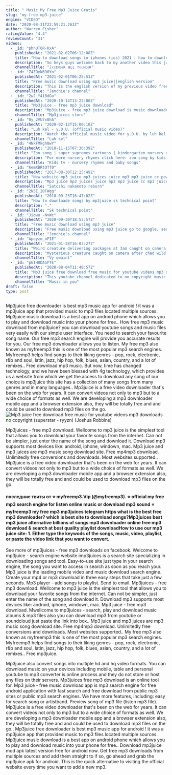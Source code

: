 ```yaml
---
title: " Music My Free Mp3 Juice Gratis"
slug: "my-free-mp3-juice"
engine: "VIDEO"
date: "2020-08-31T22:59:21.263Z"
author: "Warren Fisher"
ratingValue: "4.4"
reviewCount: "31"
videos:
  - _id: "phnUT6R-KxA"
    publishedAt: "2021-02-02T06:12:08Z"
    title: "How to download songs in iphones (ios) 2021 | how to download music on ios without itunes"
    description: "So heys guys welcome back to my another video this jatinder and you are watching jatinder all rounder youtube channel how to download songs in iphones"
    channelTitle: "Jᴀᴛɪɴᴅᴇʀ aʟʟ rᴏᴜɴᴅᴇʀ"
  - _id: "Z4ZOyN690Yo"
    publishedAt: "2021-02-01T06:25:51Z"
    title: "Free music download using mp3 juice||english version"
    description: "This is the english version of my previous video free music download, some are commenting there they don&#39;t uderstand it because i use tagalog,so i just decided"
    channelTitle: "Jenchie's channel"
  - _id: "2wJ_Y418dGo"
    publishedAt: "2020-10-14T13:22:00Z"
    title: "Mp3juice - free mp3 juice download"
    description: "Mp3juice - free mp3 juice download is music downloader app. Its free to use at all no login require. App link"
    channelTitle: "Mp3juices store"
  - _id: "0y_2VU7x0hA"
    publishedAt: "2020-02-12T15:00:10Z"
    title: "Luh kel - y.O.U. (official music video)"
    description: "Watch the official music video for y.O.U. by luh kel. See me on tour: stream y.O.U. Now: shop:"
    channelTitle: "Luh kel"
  - _id: "4NkFMkgh0wY"
    publishedAt: "2018-11-15T07:36:39Z"
    title: "Zoo song | super supremes cartoons | kindergarten nursery rhymes for toddlers | kids videos"
    description: "For more nursery rhymes click here: zoo song by kids tv - the nursery rhymes channel for kindergarten aged children. These kids songs"
    channelTitle: "Kids tv - nursery rhymes and baby songs"
  - _id: "KemXBRtOTf0"
    publishedAt: "2017-08-30T12:25:49Z"
    title: "New website mp3 juice mp3 juices juice mp3 mp3 juice cc powered by"
    description: "Mp3 juice mp3 juices juice mp3 mp3 juice cc mp3 juice download mp3 juices cc mp3 juice mobile free mp3 juices mp3 juice download free mp3 juice free"
    channelTitle: "Satoshi nakamoto reborn"
  - _id: "2N5E_20FWgg"
    publishedAt: "2018-09-23T16:47:02Z"
    title: "How to downloade songs by mp3juice sk technical point"
    description: "."
    channelTitle: "Sk technical point"
  - _id: "Jiowu_-NvWc"
    publishedAt: "2020-09-30T18:53:57Z"
    title: "Free music download using mp3 juice"
    description: "Free music download using mp3 juice go to google, search mp3 juices.Cc then on the search box of mp3 juice type the title of the song you want to download"
    channelTitle: "Jenchie's channel"
  - _id: "Apeyzm_oFIE"
    publishedAt: "2021-01-28T16:03:27Z"
    title: "Weird creature delivering packages at 3am caught on camera! unbelievable!"
    description: "Mysterious creature caught on camera after chad wild clay made who is the ugliest spy ninja?, vy qwaint created ouch Viral tik tok"
    channelTitle: "Vy qwaint"
  - _id: "p6IH8DASPTE"
    publishedAt: "2020-08-04T11:40:57Z"
    title: "Mp3 juice free download free music for youtube videos mp3 downloads no copyright (superstar - ryyzn)"
    description: "This youtube channel dedicated to no copyright music, free share, and download. Creative commons music for music lovers. I do not own any of the"
    channelTitle: "Music in you"
draft: false
type: post
---
```


Mp3juice free downloader is best mp3 music app for android ! it was a mp3juice app that provided music to mp3 files located multiple sources. Mp3juice music download is a best app on android phone which allows you to play and download music into your phone for free.. How free mp3 music download from mp3juice? you can download youtube songs and music files very easily with our simple user interface. You need to search your favourite song name. Our free mp3 search engine will provide you accurate results for you. Our free mp3 downloader allows you to listen. My free mp3 also known as myfreemp3 this is one of the most popular mp3 search engines. Myfreemp3 helps find songs to their liking genres - pop, rock, electronic, r&amp;b and soul, latin, jazz, hip hop, folk, blues, asian, country, and a lot of remixes.. Free download mp3 music. But now, time has changed technology, and we have been blessed with 4g technology, which provides us a website from which we get the access to download any song of our choice is mp3juice this site has a collection of many songs from many genres and in many languages.. Mp3juice is a free video downloader that&#39;s been on the web for years. It can convert videos not only to mp3 but to a wide choice of formats as well. We are developing a mp3 downloader mobile app and a browser extension also, they will be totally free and and could be used to download mp3 files on the go.
![Mp3 juice free download free music for youtube videos mp3 downloads no copyright (superstar - ryyzn) (Joshua Robbins)](https://i.ytimg.com/vi/p6IH8DASPTE/hqdefault.jpg "Mp3 juice free download free music for youtube videos mp3 downloads no copyright (superstar - ryyzn) (Rebecca McGee)")

Mp3juices - free mp3 download. Wellcome to mp3 juice is the simplest tool that allows you to download your favorite songs from the internet. Can not be simpler, just enter the name of the song and download it. Download mp3 supports most devices like: android, iphone, windown, mac. Mp3 juice and mp3 juices are mp3 music song download site. Free mp4mp3 download. Unlimitedly free conversions and downloads. Most websites supported.. Mp3juice is a free video downloader that&#39;s been on the web for years. It can convert videos not only to mp3 but to a wide choice of formats as well. We are developing a mp3 downloader mobile app and a browser extension also, they will be totally free and and could be used to download mp3 files on the go.
<!--inArticleAds-->

<!--galleryOne-->

#### последние твиты от ⭐ myfreemp3.Vip (@myfreemp3). ⭐ official my free mp3 search engine for listen online music or download mp3 sound ⭐ myfreemp3 my free mp3 mp3juices telegram https what is the best free mp3 downloader? which is best site to download songs?Mp3juices best mp3 juice alternative billions of songs mp3 downloader online free mp3 download &amp; search at best quality playlist downloadHow to use our mp3 juice site: 1. Either type the keywods of the songs, music, video, playlist, or paste the video link that you want to convert.
<!--inArticleAds-->

<!--galleryTwo-->

See more of mp3juices - free mp3 downloads on facebook. Welcome to mp3juice - search engine website imp3juices is a search site specializing in downloading songs and tool. Easy-to-use site just type in your search engine, the song you want to access in search as soon as you reach your. Mp3 juice is the leading mobile video and music download search engine. Create your mp4 or mp3 download in three easy steps that take just a few seconds. Mp3 player - add songs to playlist. Send to email. Mp3juices - free mp3 download. Wellcome to mp3 juice is the simplest tool that allows you to download your favorite songs from the internet. Can not be simpler, just enter the name of the song and download it. Download mp3 supports most devices like: android, iphone, windown, mac. Mp3 juice - free mp3 download. Mwellcome to mp3juices - search, play and download music albums &amp; mp3 files also you can download mp3 from youtube or soundcloud just paste the link into box.. Mp3 juice and mp3 juices are mp3 music song download site. Free mp4mp3 download. Unlimitedly free conversions and downloads. Most websites supported.. My free mp3 also known as myfreemp3 this is one of the most popular mp3 search engines. Myfreemp3 helps find songs to their liking genres - pop, rock, electronic, r&amp;b and soul, latin, jazz, hip hop, folk, blues, asian, country, and a lot of remixes.. Free mp3juice.
<!--galleryThree-->

Mp3juice also convert songs into multiple hd and hq video formats. You can download music on your devices including mobile, table and personal youtube to mp3 converter is online process and they do not store or host any files on their servers. Mp3juices free mp3 download is an online tool for. Mp3 juice - free music download app is mp3 search engine for free android application with fast search and free download from public mp3 sites or public mp3 search engines. We have more features, including: easy for search song or artistband. Preview song of mp3 file (listen mp3 file).. Mp3juice is a free video downloader that&#39;s been on the web for years. It can convert videos not only to mp3 but to a wide choice of formats as well. We are developing a mp3 downloader mobile app and a browser extension also, they will be totally free and and could be used to download mp3 files on the go.. Mp3juice free downloader is best mp3 music app for android ! it was a mp3juice app that provided music to mp3 files located multiple sources. Mp3juice music download is a best app on android phone which allows you to play and download music into your phone for free.. Download mp3juice mod apk latest version free for android now. Get free mp3 downloads from multiple sources and add them straight to if so, go ahead and grab the mp3juice apk for android. This is the quick alternative to visiting the official website every time you want to add a new mp3.